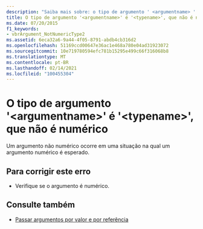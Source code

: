 ```yaml
---
description: "Saiba mais sobre: o tipo de argumento ' <argumentname> ' é ' <typename> ', que não é numérico"
title: O tipo de argumento '<argumentname>' é '<typename>', que não é numérico
ms.date: 07/20/2015
f1_keywords:
- vbrArgument_NotNumericType2
ms.assetid: 6eca32a6-9a44-4f05-8791-abdb4cb316d2
ms.openlocfilehash: 51169ccd00647e36ac1e468a780e04ad31923072
ms.sourcegitcommit: 10e719780594efc781b15295e499c66f316068b8
ms.translationtype: MT
ms.contentlocale: pt-BR
ms.lasthandoff: 02/14/2021
ms.locfileid: "100455304"
---
```

# <a name="type-of-argument-argumentname-is-typename-which-is-not-numeric"></a>O tipo de argumento '\<argumentname>' é '\<typename>', que não é numérico

Um argumento não numérico ocorre em uma situação na qual um argumento numérico é esperado.  
  
## <a name="to-correct-this-error"></a>Para corrigir este erro  
  
- Verifique se o argumento é numérico.  
  
## <a name="see-also"></a>Consulte também

- [Passar argumentos por valor e por referência](../programming-guide/language-features/procedures/passing-arguments-by-value-and-by-reference.md)
